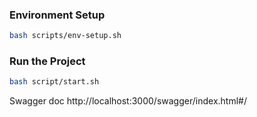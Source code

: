 ### Environment Setup

```bash
bash scripts/env-setup.sh
```

### Run the Project

```bash
bash script/start.sh
```

Swagger doc
http://localhost:3000/swagger/index.html#/
